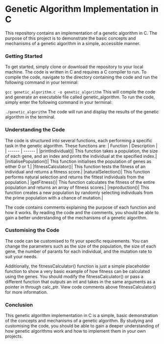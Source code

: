 # Genetic Algorithm Implementation in C
This repository contains an implementation of a genetic algorithm in C. The purpose of this project is to demonstrate the basic concepts and mechanisms of a genetic algorithm in a simple, accessible manner.

### Getting Started
To get started, simply clone or download the repository to your local machine. The code is written in C and requires a C compiler to run. To compile the code, navigate to the directory containing the code and run the following command in your terminal:

```gcc genetic_algorithm.c -o genetic_algorithm```
This will compile the code and generate an executable file called genetic_algorithm. To run the code, simply enter the following command in your terminal:

```./genetic_algorithm```
The code will run and display the results of the genetic algorithm in the terminal.

### Understanding the Code
The code is structured into several functions, each performing a specific task in the genetic algorithm. These functions are:
| Function | Description |
| ------ | ------ |
|printIndividual()| This function takes a population, the size of each gene, and an index and prints the individual at the specified index.|
|initialisePopulation()| This function initialises the population of genes as either 0 or 1.|
|fitnessCalculator()| This function tests the fitness of an individual and returns a fitness score.|
|naturalSelection()| This function performs natural selection and returns the fittest individuals from the population.|
|getFitness()| This function calculates the fitness of the entire population and returns an array of fitness scores.|
|reproduction()| This function creates a new population by randomly selecting individuals from the prime population with a chance of mutation.|

The code contains comments explaining the purpose of each function and how it works. By reading the code and the comments, you should be able to gain a better understanding of the mechanisms of a genetic algorithm.

### Customising the Code
The code can be customised to fit your specific requirements. You can change the parameters such as the size of the population, the size of each gene, the number of parants for each individual, and the mutation rate to suit your needs.

Additionally, the fitnessCalculator() function is just a simple placeholder function to show a very basic example of how fitness can be calculated using the genes. You should modify the fitnessCalculator() or pass a different function that outputs an int and takes in the same arguments as a  pointer in through calc_ptr. View code comments above fitnessCalculator() for more information.

### Conclusion
This genetic algorithm implementation in C is a simple, basic demonstration of the concepts and mechanisms of a genetic algorithm. By studying and customising the code, you should be able to gain a deeper understanding of how genetic algorithms work and how to implement them in your own projects.
